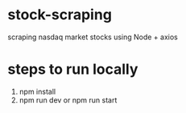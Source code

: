 # stock-scraping
scraping nasdaq market stocks using Node + axios

# steps to run locally
1) npm install
2) npm run dev or npm run start
